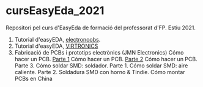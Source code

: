 # cursEasyEda_2021
Repositori pel curs d'EasyEda de formació del professorat d'FP. Estiu 2021.

1. Tutorial d'easyEDA, [electronoobs](https://youtu.be/BvvHJ-H79l8).
2. Tutorial d'easyEDA, [VIRTRONICS](https://youtu.be/_RqfgehsaK0)
3. Fabricació de PCBs i prototips electrònics (JMN Electronics)
    Cómo hacer un PCB. [Parte 1](http://jmnelectronics.com/archives/1181)
    Cómo hacer un PCB. [Parte 2](http://jmnelectronics.com/archives/1317)
    Cómo hacer un PCB. Parte 3.
    Cómo soldar SMD: soldador. Parte 1.
    Cómo soldar SMD: aire caliente. Parte 2.
    Soldadura SMD con horno & Tindie.
    Cómo montar PCBs en China
